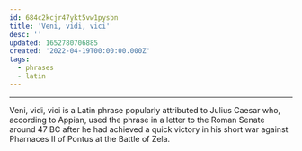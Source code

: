 ```yaml
---
id: 684c2kcjr47ykt5vw1pysbn
title: 'Veni, vidi, vici'
desc: ''
updated: 1652780706885
created: '2022-04-19T00:00:00.000Z'
tags:
  - phrases
  - latin
---
```


***

Veni, vidi, vici is a Latin phrase popularly attributed to Julius Caesar who, according to Appian, used the phrase in a letter to the Roman Senate around 47 BC after he had achieved a quick victory in his short war against Pharnaces II of Pontus at the Battle of Zela.
